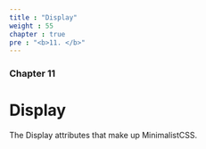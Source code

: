 ```yaml
---
title : "Display"
weight : 55
chapter : true
pre : "<b>11. </b>"
---
```

### Chapter 11

# Display

The Display attributes that make up MinimalistCSS.